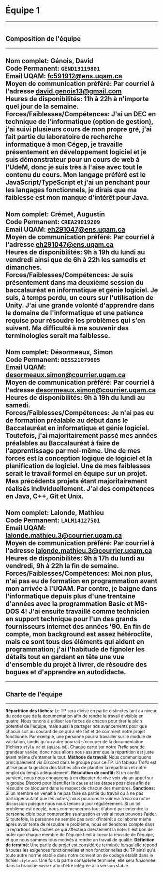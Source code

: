 # Équipe 1
------
------
## Composition de l'équipe
------
**Nom complet: Génois, David**\
**Code Permanent:** `GEND13119801`\
**Email UQAM:** [fc591912@ens.uqam.ca](mailto:fc591912@ens.uqam.ca)\
**Moyen de communication préféré:** Par courriel à l'adresse [david.genois13@gmail.com](mailto:david.genois13@gmail.com)\
**Heures de disponibilités:** 11h à 22h à n'importe quel jour de la semaine.\
**Forces/Faiblesses/Compétences:** J'ai un DEC en technique de l'informatique (option de gestion), j'ai suivi plusieurs cours de mon propre gré, j'ai fait partie du laboratoire de recherche informatique à mon Cégep, je travaille présentement en développement logiciel et je suis démonstrateur pour un cours de web à l'UdeM, donc je suis très à l'aise avec tout le contenu du cours. Mon langage préféré est le JavaScript/TypeScript et j'ai un penchant pour les langages fonctionnels, je dirais que ma faiblesse est mon manque d'intérêt pour Java. 
------
**Nom complet: Crémet, Augustin**\
**Code Permanent:** `CREA29019209`\
**Email UQAM:** [eh291047@ens.uqam.ca](mailto:eh291047@ens.uqam.ca)\
**Moyen de communication préféré:** Par courriel à l'adresse [eh291047@ens.uqam.ca](mailto:eh291047@ens.uqam.ca)\
**Heures de disponibilités:** 9h à 19h du lundi au vendredi ainsi que de 6h à 22h les samedis et dimanches.\
**Forces/Faiblesses/Compétences:** Je suis présentement dans ma deuxième session du baccalauréat en informatique et génie logiciel. Je suis, à temps perdu, un cours sur l'utilisation de Unity. J'ai une grande volonté d'apprendre dans le domaine de l'informatique et une patience requise pour résoudre les problèmes qui s'en suivent. Ma difficulté à me souvenir des terminologies serait ma faiblesse.
------
**Nom complet: Désormeaux, Simon**\
**Code Permanent:** `DESS21079605`\
**Email UQAM:** [desormeaux.simon@courrier.uqam.ca](mailto:desormeaux.simon@courrier.uqam.ca)\
**Moyen de communication préféré:** Par courriel à l'adresse [desormeaux.simon@courrier.uqam.ca](mailto:desormeaux.simon@courrier.uqam.ca)\
**Heures de disponibilités:** 9h à 19h du lundi au samedi.\
**Forces/Faiblesses/Compétences:** Je n'ai pas eu de formation préalable au début dans le Baccalauréat en informatique et génie logiciel. Toutefois, j'ai majoritairement passé mes années préalables au Baccalauréat à faire de l'apprentissage par moi-même. Une de mes forces est la conception logique de logiciel et la planification de logiciel. Une de mes faiblesses serait le travail formel en équipe sur un projet. Mes précédents projets étant majoritairement réalisés individuellement. J'ai des compétences en Java, C++, Git et Unix.
------
**Nom complet: Lalonde, Mathieu**\
**Code Permanent:** `LALM14127501`\
**Email UQAM:** [lalonde.mathieu.3@courrier.uqam.ca](mailto:lalonde.mathieu.3@courrier.uqam.ca)\
**Moyen de communication préféré:** Par courriel à l'adresse [lalonde.mathieu.3@courrier.uqam.ca](mailto:lalonde.mathieu.3@courrier.uqam.ca)\
**Heures de disponibilités:** 9h à 17h du lundi au vendredi, 9h à 22h la fin de semaine.\
**Forces/Faiblesses/Compétences:** Moi non plus, n'ai pas eu de formation en programmation avant mon arrivée à l'UQAM. Par contre, je baigne dans l'informatique depuis plus d'une trentaine d'années avec la programmation Basic et MS-DOS 4! J'ai ensuite travaillé comme technicien en support technique pour l'un des grands fournisseurs internet des années '90. En fin de compte, mon background est assez hétéroclite, mais ce sont tous des éléments qui aident en programmation;  j'ai l'habitude de fignoler les détails tout en gardant en tête une vue d'ensemble du projet à livrer, de résoudre des bogues et d'apprendre en autodidacte.
------
------
## Charte de l'équipe
------
**Répartition des tâches:** Le TP sera divisé en partie distinctes tant au niveau du code que de la documentation afin de rendre le travail divisible en quatre. Nous tenons à utiliser les forces de chacun pour tirer le plein potentiel de l'équipe, mais aussi à partager nos avancements pour que chacun soit au courant de ce qui a été fait et de comment notre projet fonctionne. Par exemple, une personne pourra travailler sur le module de validation, tandis qu'un autre pourrait s'occuper de la documentation (fichiers `style.md` et `équipe.md`). Chaque carte sur notre *Trello* sera de grandeur variée, donc nous allons nous assurer que la répartition est juste avant même d'entamer le tout.
**Méthode de travail:** Nous communiquons principalement via *Discord* dans le groupe pour ce TP. Un tableau *Trello* est utilisé pour la gestion des tâches afin de planifier la répartition et notre emploi du temps adéquatement.
**Résolution de conflit:** Si un conflit survient, nous nous engageons à en discuter de vive voix via un appel sur le groupe *Discord* pour identifier la cause et les étapes possibles afin de résoudre ce bloquant dans le respect de chacun des membres. 
**Sanctions:** Si un membre en venait à ne pas faire sa partie du travail ou à ne pas participer autant que les autres, nous pourrons le voir via *Trello* ou notre discussion puisque nous nous tenons à jour régulièrement. Si un tel problème est décelé, nous commencerons tout d'abord par entendre la personne cible pour comprendre sa situation et voir si nous pouvons l'aider. Si toutefois, la personne ne semble pas avoir d'intérêt à collaborer même après avoir tenté de résoudre le problème, nous en tiendrons compte dans la repartions des tâches ce qui affectera directement la note. Il est bon de noter que chaque membre de l'équipe tient à coeur la réussite de l'équipe, et que nous sommes tous motivés à rendre un travail de qualité.
**Définition de terminé:** Une partie du projet est considérée terminée lorsqu'elle répond à toutes les exigences fonctionnelles et non fonctionnelles du TP ainsi qu'à toute autre norme établie dans notre convention de codage établit dans le fichier `style.md`. Une fois la partie considérée terminée, elle sera fusionnée dans la branche `master` afin d'être intégrée à la version stable.
